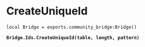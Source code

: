 # CreateUniqueId



<pre class="language-lua"><code class="lang-lua">local Bridge = exports.community_bridge:Bridge()

<strong>Bridge.Ids.CreateUniqueId(table, length, pattern)
</strong>

</code></pre>
